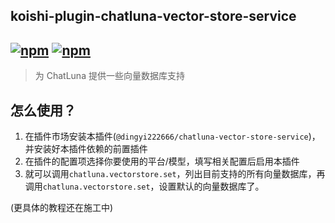 ## koishi-plugin-chatluna-vector-store-service

## [![npm](https://img.shields.io/npm/v/koishi-plugin-chatluna-vector-store-service)](https://www.npmjs.com/package/koishi-plugin-chatluna-vector-store-service) [![npm](https://img.shields.io/npm/dm/koishi-plugin-chatluna-vector-store-service)](https://www.npmjs.com/package/koishi-plugin-chatluna-vector-store-service)

> 为 ChatLuna 提供一些向量数据库支持

## 怎么使用？

1. 在插件市场安装本插件(`@dingyi222666/chatluna-vector-store-service`)，并安装好本插件依赖的前置插件
2. 在插件的配置项选择你要使用的平台/模型，填写相关配置后启用本插件
3. 就可以调用`chatluna.vectorstore.set`，列出目前支持的所有向量数据库，再调用`chatluna.vectorstore.set`，设置默认的向量数据库了。

(更具体的教程还在施工中)

